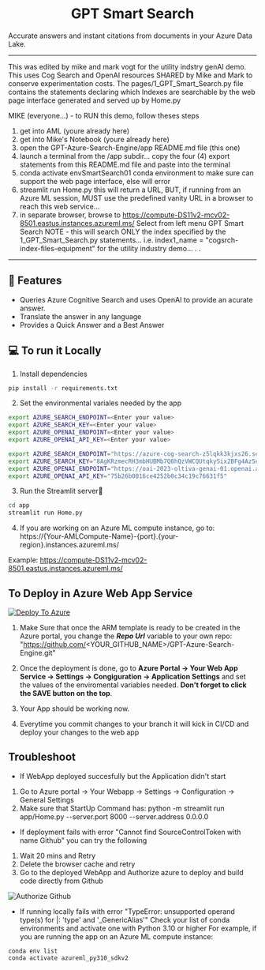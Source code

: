 <h1 align="center">
GPT Smart Search
</h1>

Accurate answers and instant citations from documents in your Azure Data Lake.

---------------------------------------------
This was edited by mike and mark vogt for the utility indstry genAI demo.  
This uses Cog Search and OpenAI resources SHARED by Mike and Mark to 
conserve experimentation costs.
The pages/1_GPT_Smart_Search.py file contains the statements declaring which Indexes are searchable by the web page interface generated and
served up by Home.py

MIKE (everyone...) - to RUN this demo, follow theses steps
1) get into AML (youre already here)
2) get into Mike's Notebook (youre already here)
3) open the GPT-Azure-Search-Engine/app README.md file (this one)
4) launch a terminal from the /app subdir... copy the four (4) export
statements from this README.md file and paste into the terminal
4) conda activate envSmartSearch01    conda environment to make sure can support the web page interface, else will error
5) streamlit run Home.py   this will return a URL, BUT, if running from an Azure ML session, MUST use the predefined vanity URL in a browser to reach this web service...
6) in separate browser, browse to
https://compute-DS11v2-mcv02-8501.eastus.instances.azureml.ms/
Select from left menu GPT Smart Search
NOTE - this will search ONLY the index specified by the 1_GPT_Smart_Search.py statements... i.e. 
index1_name = "cogsrch-index-files-equipment" for the utility industry demo...
.
.
------------------------------------------
## 🔧 Features

- Queries Azure Cognitive Search and uses OpenAI to provide an acurate answer.
- Translate the answer in any language
- Provides a Quick Answer and a Best Answer

## 💻 To run it Locally
1. Install dependencies

```bash
pip install -r requirements.txt
```
2. Set the environmental variales needed by the app
```bash
export AZURE_SEARCH_ENDPOINT=<Enter your value>
export AZURE_SEARCH_KEY=<Enter your value>
export AZURE_OPENAI_ENDPOINT=<Enter your value>
export AZURE_OPENAI_API_KEY=<Enter your value>

export AZURE_SEARCH_ENDPOINT="https://azure-cog-search-z5lqkk3kjxs26.search.windows.net"
export AZURE_SEARCH_KEY="8AgKRzmecRH3mbHUBMb7Q8hQzVWCQUtqkySix2BFg4AzSeBnSO5J"
export AZURE_OPENAI_ENDPOINT="https://oai-2023-oltiva-genai-01.openai.azure.com/"
export AZURE_OPENAI_API_KEY="75b26b0016ce4252b0c34c19c76631f5"
```
3. Run the Streamlit server🚀
```bash
cd app
streamlit run Home.py
```
4. If you are working on an Azure ML compute instance, go to:<br>
https://{Your-AMLCompute-Name}-{port}.{your-region}.instances.azureml.ms/ 
  
Example: https://compute-DS11v2-mcv02-8501.eastus.instances.azureml.ms/


 
## To Deploy in Azure Web App Service

[![Deploy To Azure](https://aka.ms/deploytoazurebutton)](https://portal.azure.com/#create/Microsoft.Template/uri/https%3A%2F%2Fraw.githubusercontent.com%2Fpablomarin%2FGPT-Azure-Search-Engine%2Fmain%2Fapp%2Fazuredeploy.json)

1. Make Sure that once the ARM template is ready to be created in the Azure portal, you change the ***Repo Url*** variable to your own repo:
"https://github.com/<YOUR_GITHUB_NAME>/GPT-Azure-Search-Engine.git"

2. Once the deployment is done, go to **Azure Portal -> Your Web App Service -> Settings -> Congiguration -> Application Settings** and set the values of the enviromental variables needed. **Don't forget to click the SAVE button on the top**.

3. Your App should be working now.

4. Everytime you commit changes to your branch it will kick in CI/CD and deploy your changes to the web app

## Troubleshoot

- If WebApp deployed succesfully but the Application didn't start
1. Go to Azure portal -> Your Webapp -> Settings -> Configuration -> General Settings
2. Make sure that StartUp Command has:  python -m streamlit run app/Home.py --server.port 8000 --server.address 0.0.0.0

- If deployment fails with error "Cannot find SourceControlToken with name Github" you can try the following
1. Wait 20 mins and Retry
2. Delete the browser cache and retry
3. Go to the deployed WebApp and Authorize azure to deploy and build code directly from Github 

![Authorize Github](../images/error-authorize-github.jpeg "Authorize Github" )

- If running locally fails with error "TypeError: unsupported operand type(s) for |: 'type' and '_GenericAlias'"
Check your list of conda environments and activate one with Python 3.10 or higher
For example, if you are running the app on an Azure ML compute instance:
```
conda env list
conda activate azureml_py310_sdkv2
```




